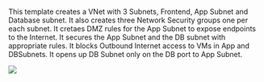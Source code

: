 This template creates a VNet with 3 Subnets, Frontend, App Subnet and Database subnet. It also creates three Network Security groups one per each subnet. It cretaes DMZ rules for the App Subnet to expose endpoints to the Internet. It secures the App Subnet and the DB subnet with appropriate rules. It blocks Outbound Internet access to VMs in App and DBSubnets. It opens up DB Subnet only on the DB port to App Subnet.

<a href="https://portal.azure.com/#create/Microsoft.Template/uri/https://github.com/yalued/azure-quickstart-templates/blob/master/201-nsg-dmz-in-vnet/azuredeploy.json" target="_blank">
    <img src="http://azuredeploy.net/deploybutton.png"/>
</a>
